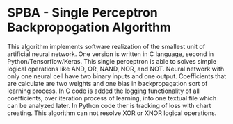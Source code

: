 # SPBA - Single Perceptron Backpropogation Algorithm
This algorithm implements software realization of the smallest unit of artificial neural network. One version is written in C language, second in Python/Tensorflow/Keras. This single perceptron is able to solves simple logical operations like AND, OR, NAND, NOR, and NOT. Neural network with only one neural cell have two binary inputs and one output. Coefficients that are calculate are two weights and one bias in backpropagation sort of learning process. In C code is added the logging functionality of all coefficients, over iteration process of learning, into one textual file which can be analyzed later. In Python code ther is tracking of loss with chart creating. This algorithm can not resolve XOR or XNOR logical operations.
